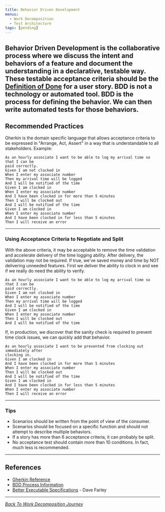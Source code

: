 ```yaml
---
title: Behavior Driven Development
menus:
  - Work Decomposition
  - Test Architecture
tags: [pending]
---
```

Behavior Driven Development is the collaborative process where we discuss the intent and behaviors of a feature and
document the understanding in a declarative, testable way. These testable acceptance criteria should be the
[Definition of Done](./../workflow-management/definition-of-done.html) for a
user story.
BDD is **not** a technology or automated tool. BDD is the process for **defining** the behavior. We can then write
automated tests for those behaviors.
---
## Recommended Practices
Gherkin is the domain specific
language that allows acceptance criteria to be expressed in "Arrange, Act, Assert" in a
way that is understandable to all stakeholders.
Example:
```gherkin
As an hourly associate I want to be able to log my arrival time so that I can be
paid correctly.
Given I am not clocked in
When I enter my associate number
Then my arrival time will be logged
And I will be notified of the time
Given I am clocked in
When I enter my associate number
And I have been clocked in for more than 5 minutes
Then I will be clocked out
And I will be notified of the time
Given I am clocked in
When I enter my associate number
And I have been clocked in for less than 5 minutes
Then I will receive an error
```
---
### Using Acceptance Criteria to Negotiate and Split
With the above criteria, it may be acceptable to remove the time validation and
accelerate delivery of the time logging ability. After delivery, the validation
may not be required. If true, we've saved money and time by NOT delivering
unneeded features.
First we deliver the ability to clock in and see if we really do need the ability
to verify.
```gherkin
As an hourly associate I want to be able to log my arrival time so that I can be
paid correctly.
Given I am not clocked in
When I enter my associate number
Then my arrival time will be logged
And I will be notified of the time
Given I am clocked in
When I enter my associate number
Then I will be clocked out
And I will be notified of the time
```
If, in production, we discover that the sanity check is required to prevent time
clock issues, we can quickly add that behavior.
```gherkin
As an hourly associate I want to be prevented from clocking out immediately after
clocking in.
Given I am clocked in
And I have been clocked in for more than 5 minutes
When I enter my associate number
Then I will be clocked out
And I will be notified of the time
Given I am clocked in
And I have been clocked in for less than 5 minutes
When I enter my associate number
Then I will receive an error
```
---
### Tips
- Scenarios should be written from the point of view of the consumer.
- Scenarios should be focused on a specific function and should not attempt to
  describe multiple behaviors.
- If a story has more than 6 acceptance criteria, it can probably be split.
- No acceptance test should contain more than 10 conditions. In fact, much less
  is recommended.
---
## References
- [Gherkin Reference](https://cucumber.io/docs/gherkin/reference/)
- [BDD Process Information](https://lizkeogh.com/behaviour-driven-development/)
- [Better Executable Specifications](https://www.youtube.com/watch?v=5CXSEINRojM) - Dave Farley
---
_[Back To Work Decomposition Journey](./work-breakdown.html)_
